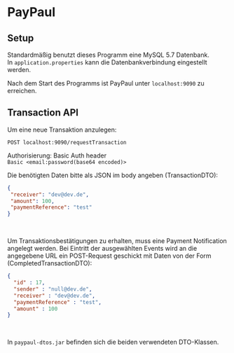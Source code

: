 PayPaul
================================

Setup
--------------------------

Standardmäßig benutzt dieses Programm eine MySQL 5.7 Datenbank.  
In `application.properties` kann die Datenbankverbindung eingestellt werden.

Nach dem Start des Programms ist PayPaul unter `localhost:9090` zu erreichen.
  
Transaction API
--------------------------
Um eine neue Transaktion anzulegen:
  
`POST localhost:9090/requestTransaction`  

Authorisierung: Basic Auth header  
`Basic <email:password(base64 encoded)>`

Die benötigten Daten bitte als JSON im body angeben (TransactionDTO):  
```json
{
 "receiver": "dev@dev.de",
 "amount": 100,
 "paymentReference": "test"
}
```  
<br/>

Um Transaktionsbestätigungen zu erhalten, muss eine Payment Notification angelegt werden.
Bei Eintritt der ausgewählten Events wird an die angegebene URL ein POST-Request geschickt mit Daten von der Form (CompletedTransactionDTO):

```json
{
  "id" : 17,
  "sender" : "null@dev.de",
  "receiver" : "dev@dev.de",
  "paymentReference" : "test",
  "amount" : 100
}
```

<br/>

In `paypaul-dtos.jar` befinden sich die beiden verwendeten DTO-Klassen.

  

